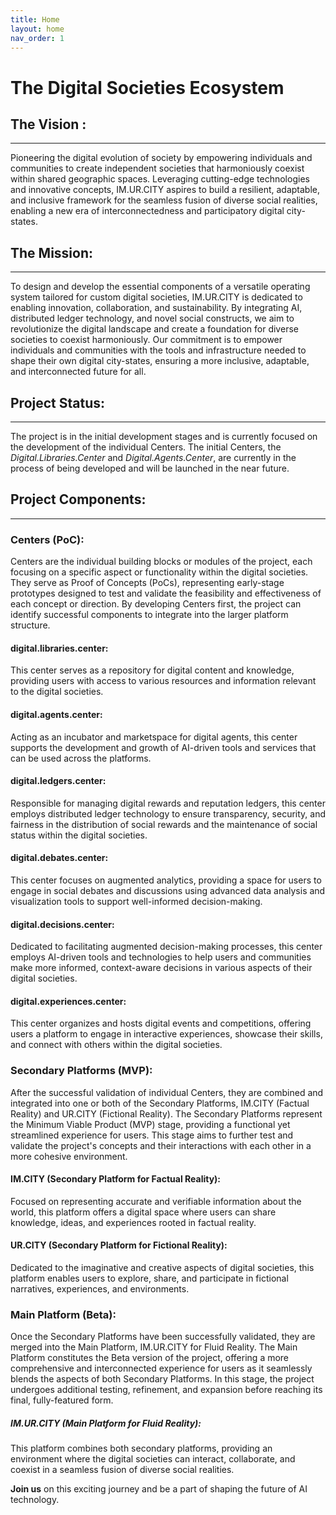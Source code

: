 ```yaml
---
title: Home
layout: home
nav_order: 1
---
```


# The Digital Societies Ecosystem

## The Vision :
---------------------------------------
Pioneering the digital evolution of society by empowering individuals and communities to create independent societies that harmoniously coexist within shared geographic spaces. Leveraging cutting-edge technologies and innovative concepts, IM.UR.CITY aspires to build a resilient, adaptable, and inclusive framework for the seamless fusion of diverse social realities, enabling a new era of interconnectedness and participatory digital city-states.

## The Mission: 
---------------------------------------
To design and develop the essential components of a versatile operating system tailored for custom digital societies, IM.UR.CITY is dedicated to enabling innovation, collaboration, and sustainability. By integrating AI, distributed ledger technology, and novel social constructs, we aim to revolutionize the digital landscape and create a foundation for diverse societies to coexist harmoniously. Our commitment is to empower individuals and communities with the tools and infrastructure needed to shape their own digital city-states, ensuring a more inclusive, adaptable, and interconnected future for all.


## Project Status:
---------------------------------------

The project is in the initial development stages and is currently focused on the development of the individual Centers. The initial Centers, the _Digital.Libraries.Center_ and _Digital.Agents.Center_, are currently in the process of being developed and will be launched in the near future. 


## Project Components:
---------------------------------------


### Centers (PoC):       



Centers are the individual building blocks or modules of the project, each focusing on a specific aspect or functionality within the digital societies. They serve as Proof of Concepts (PoCs), representing early-stage prototypes designed to test and validate the feasibility and effectiveness of each concept or direction. By developing Centers first, the project can identify successful components to integrate into the larger platform structure.

#### **digital.libraries.center**: 
This center serves as a repository for digital content and knowledge, providing users with access to various resources and information relevant to the digital societies.

#### **digital.agents.center**: 
Acting as an incubator and marketspace for digital agents, this center supports the development and growth of AI-driven tools and services that can be used across the platforms.

#### **digital.ledgers.center**: 
Responsible for managing digital rewards and reputation ledgers, this center employs distributed ledger technology to ensure transparency, security, and fairness in the distribution of social rewards and the maintenance of social status within the digital societies.

#### **digital.debates.center**: 
This center focuses on augmented analytics, providing a space for users to engage in social debates and discussions using advanced data analysis and visualization tools to support well-informed decision-making.

#### **digital.decisions.center**: 
Dedicated to facilitating augmented decision-making processes, this center employs AI-driven tools and technologies to help users and communities make more informed, context-aware decisions in various aspects of their digital societies.

#### **digital.experiences.center**: 
This center organizes and hosts digital events and competitions, offering users a platform to engage in interactive experiences, showcase their skills, and connect with others within the digital societies.


### Secondary Platforms (MVP):      


After the successful validation of individual Centers, they are combined and integrated into one or both of the Secondary Platforms, IM.CITY (Factual Reality) and UR.CITY (Fictional Reality). The Secondary Platforms represent the Minimum Viable Product (MVP) stage, providing a functional yet streamlined experience for users. This stage aims to further test and validate the project's concepts and their interactions with each other in a more cohesive environment.

#### **IM.CITY** (Secondary Platform for Factual Reality): 
Focused on representing accurate and verifiable information about the world, this platform offers a digital space where users can share knowledge, ideas, and experiences rooted in factual reality.

#### **UR.CITY** (Secondary Platform for Fictional Reality): 
Dedicated to the imaginative and creative aspects of digital societies, this platform enables users to explore, share, and participate in fictional narratives, experiences, and environments.


### Main Platform (Beta):   


Once the Secondary Platforms have been successfully validated, they are merged into the Main Platform, IM.UR.CITY for Fluid Reality. The Main Platform constitutes the Beta version of the project, offering a more comprehensive and interconnected experience for users as it seamlessly blends the aspects of both Secondary Platforms. In this stage, the project undergoes additional testing, refinement, and expansion before reaching its final, fully-featured form.

##### **IM.UR.CITY** (Main Platform for Fluid Reality): 
This platform combines both secondary platforms, providing an environment where the digital societies can interact, collaborate, and coexist in a seamless fusion of diverse social realities.


**Join us** on this exciting journey and be a part of shaping the future of AI technology.


[IM.CITY]: https://docs.im.city "The ImMersive City"
[UR.CITY]: https://docs.ur.city "The UnReal City"